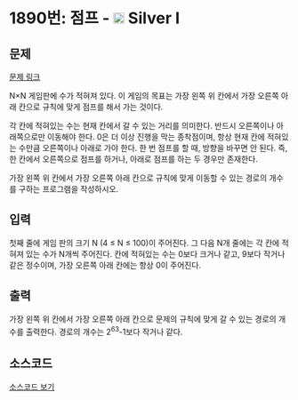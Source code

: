# 1890번: 점프 - <img src="https://static.solved.ac/tier_small/10.svg" style="height:20px" /> Silver I

<!-- performance -->

<!-- 문제 제출 후 깃허브에 푸시를 했을 때 제출한 코드의 성능이 입력될 공간입니다.-->

<!-- end -->

## 문제

[문제 링크](https://boj.kr/1890)

<p>N×N 게임판에 수가 적혀져 있다. 이 게임의 목표는 가장 왼쪽 위 칸에서 가장 오른쪽 아래 칸으로 규칙에 맞게 점프를 해서 가는 것이다.</p>

<p>각 칸에 적혀있는 수는 현재 칸에서 갈 수 있는 거리를 의미한다. 반드시 오른쪽이나 아래쪽으로만 이동해야 한다. 0은 더 이상 진행을 막는 종착점이며, 항상 현재 칸에 적혀있는 수만큼 오른쪽이나 아래로 가야 한다. 한 번 점프를 할 때, 방향을 바꾸면 안 된다. 즉, 한 칸에서 오른쪽으로 점프를 하거나, 아래로 점프를 하는 두 경우만 존재한다.</p>

<p>가장 왼쪽 위 칸에서 가장 오른쪽 아래 칸으로 규칙에 맞게 이동할 수 있는 경로의 개수를 구하는 프로그램을 작성하시오.</p>

## 입력

<p>첫째 줄에 게임 판의 크기 N (4 ≤ N ≤ 100)이 주어진다. 그 다음 N개 줄에는 각 칸에 적혀져 있는 수가 N개씩 주어진다. 칸에 적혀있는 수는 0보다 크거나 같고, 9보다 작거나 같은 정수이며, 가장 오른쪽 아래 칸에는 항상 0이 주어진다.</p>

## 출력

<p>가장 왼쪽 위 칸에서 가장 오른쪽 아래 칸으로 문제의 규칙에 맞게 갈 수 있는 경로의 개수를 출력한다.&nbsp;<span style="line-height:1.6em">경로의 개수는 2</span><sup style="line-height:1.6em">63</sup><span style="line-height:1.6em">-1보다 작거나 같다.</span></p>

## 소스코드

[소스코드 보기](점프.py)